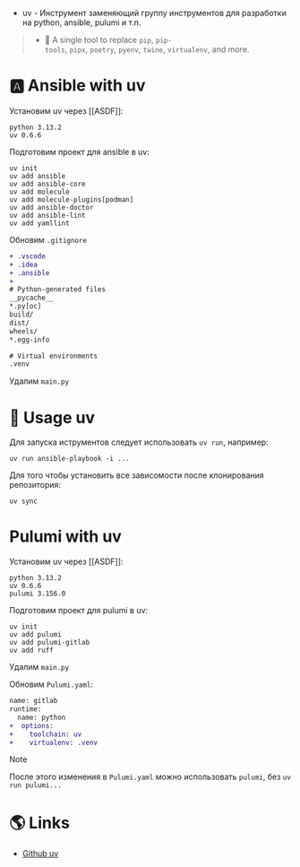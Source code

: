 - uv - Инструмент заменяющий группу инструментов для разработки на python, ansible, pulumi и т.п.

> - 🚀 A single tool to replace `pip`, `pip-tools`, `pipx`, `poetry`, `pyenv`, `twine`, `virtualenv`, and more.

# 🅰️ Ansible with uv

Установим uv через [[ASDF]]:

```shell title=.tool-versions
python 3.13.2
uv 0.6.6
```

Подготовим проект для ansible в uv:

```shell
uv init
uv add ansible
uv add ansible-core
uv add molecule
uv add molecule-plugins[podman]
uv add ansible-doctor
uv add ansible-lint
uv add yamllint
```

Обновим `.gitignore`

```diff title=.gitignore
+ .vscode
+ .idea
+ .ansible
+
# Python-generated files
__pycache__
*.py[oc]
build/
dist/
wheels/
*.egg-info

# Virtual environments
.venv
```

Удалим `main.py`

# 👷 Usage uv

Для запуска иструментов следует использовать `uv run`, например:

```shell
uv run ansible-playbook -i ...
```

Для того чтобы установить все зависомости после клонирования репозитория:

```shell
uv sync
```

# Pulumi with uv

Установим uv через [[ASDF]]:

```shell title=.tool-versions
python 3.13.2
uv 0.6.6
pulumi 3.156.0
```

Подготовим проект для pulumi в uv:

```shell
uv init
uv add pulumi
uv add pulumi-gitlab
uv add ruff
```

Удалим `main.py`

Обновим `Pulumi.yaml`:

```diff title=Pulumi.yaml
name: gitlab
runtime:
  name: python
+  options:
+    toolchain: uv
+    virtualenv: .venv
```

> [!note]
> После этого изменения в `Pulumi.yaml` можно использовать `pulumi`, без `uv run pulumi...`

# 🌎 Links

- [Github uv](https://github.com/astral-sh/uv)
